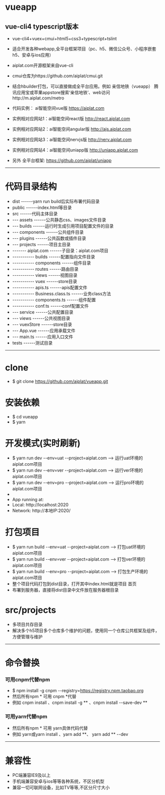 # vueapp
## vue-cli4 typescript版本
 - vue-cli4+vuex+cmui+html5+css3+typescript+tslint
 - 适合开发各种webapp,全平台框架项目（pc、h5、微信公众号、小程序嵌套h5、安卓与ios应用）
 - aiplat.com开源框架来自vue-cli
 - cmui仓库为https://github.com/aiplat/cmui.git
 - 结合hbuilder打包，可以直接做成全平台应用。例如 亲信地铁（vueapp） 腾讯应用宝或苹果appstore搜索‘亲信地铁’、web访问http://m.aiplat.com/metro

 - 代码实例：       ai智能空间vue版     https://aiplat.com
 - 实例相对应网站1：ai智能空间react版   http://react.aiplat.com
 - 实例相对应网站2：ai智能空间angular版 http://ajs.aiplat.com
 - 实例相对应网站3：ai智能空间nervjs版  http://nerv.aiplat.com
 - 实例相对应网站4：ai智能空间uniapp版  http://uniapp.aiplat.com

 - 另外 全平台框架: https://github.com/aiplat/uniapp

---

# 代码目录结构

 - dist            ------yarn run build后实际布署代码目录
 - public          ------index.html等目录
 - src             ------代码主体目录
 - --- assets      ------公共静态css、images文件目录
 - --- builds      ------运行时生成引用项目配置文件的目录
 - --- components  ------公共组件目录
 - --- plugins     ------公共函数或插件目录
 - --- projects    ------项目主目录
 - ------- aiplat.com    ------子目录：aiplat.com项目
 - ----------- builds    ------配置指向文件目录
 - ----------- components    ------组件目录
 - ----------- routes    ------路由目录
 - ----------- views     ------视图目录
 - ----------- vuex      ------store目录
 - ----------- apis.ts   ------apis配置文件
 - ----------- Business.class.ts    ------业务class方法
 - ----------- components.ts    ------组件配置
 - ----------- conf.ts    ------conf配置文件
 - --- service     ------公共配置目录
 - --- views       ------公共视图目录
 - --- vuexStore   ------store目录
 - --- App.vue     ------应用承载文件
 - --- main.ts     ------应用入口文件
 - tests           ------测试目录

---

# clone
 - $ git clone https://github.com/aiplat/vueapp.git

# 安装依赖
 - $ cd vueapp
 - $ yarn

# 开发模式(实时刷新)
 - $ yarn run dev --env=uat --project=aiplat.com --> 运行uat环境的aiplat.com项目
 - $ yarn run dev --env=ver --project=aiplat.com --> 运行ver环境的aiplat.com项目
 - $ yarn run dev --env=pro --project=aiplat.com --> 运行pro环境的aiplat.com项目
 -
 - App running at:
 - Local:   http://localhost:2020
 - Network: http://本地IP:2020/

# 打包项目
 - $ yarn run build --env=uat --project=aiplat.com --> 打包uat环境的aiplat.com项目
 - $ yarn run build --env=ver --project=aiplat.com --> 打包ver环境的aiplat.com项目
 - $ yarn run build --env=pro --project=aiplat.com --> 打包生产环境的aiplat.com项目
 - 整个项目代码打包到dist目录，打开其中index.html就是项目 首页
 - 布署到服务器，直接将dist目录中文件放在服务器根目录

# src/projects
 - 多项目共存目录
 - 解决多个h5项目多个仓库多个维护的问题，使用同一个仓库公共框架及组件，方便管理与维护

---

# 命令替换

### 可用cnpm代替npm
 - $ npm install -g cnpm --registry=https://registry.npm.taobao.org
 - 然后所有npm * 可用 cnpm *代替
 - 例如 cnpm install 、cnpm install -g ** 、cnpm install --save-dev **

### 可用yarn代替npm
 - 然后所有npm * 可用 yarn具体代码代替
  - 例如 yarn或yarn install 、yarn add **、 yarn add ** --dev

---

# 兼容性
 - PC端兼容IE9及以上
 - 手机端兼容安卓与ios等等各种系统，不区分机型
 - 兼容一切可联网设备，比如TV等等,不区分尺寸大小
